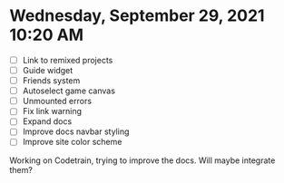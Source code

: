 # Wednesday, September 29, 2021 10:20 AM
- [ ] Link to remixed projects
- [ ] Guide widget
- [ ] Friends system
- [ ] Autoselect game canvas
- [ ] Unmounted errors
- [ ] Fix link warning
- [ ] Expand docs
- [ ] Improve docs navbar styling
- [ ] Improve site color scheme

Working on Codetrain, trying to improve the docs. Will maybe integrate them?
